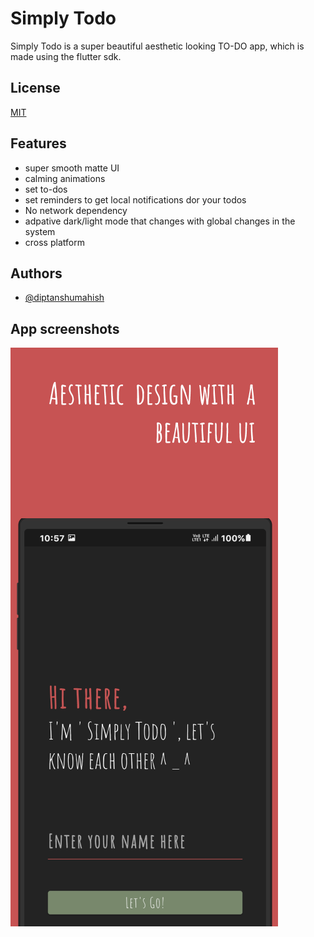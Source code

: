 
# Simply Todo

Simply Todo is a super beautiful aesthetic looking TO-DO app, which is made using the flutter 
sdk.






## License

[MIT](https://choosealicense.com/licenses/mit/)


## Features
- super smooth matte UI
- calming animations
- set to-dos
- set reminders to get local notifications dor your todos
- No network dependency
- adpative dark/light mode that changes with global changes in the system
- cross platform
## Authors

- [@diptanshumahish](https://www.github.com/diptanshumahish)

## App screenshots
![App screenhsot](/screenshots/simply1.png)

